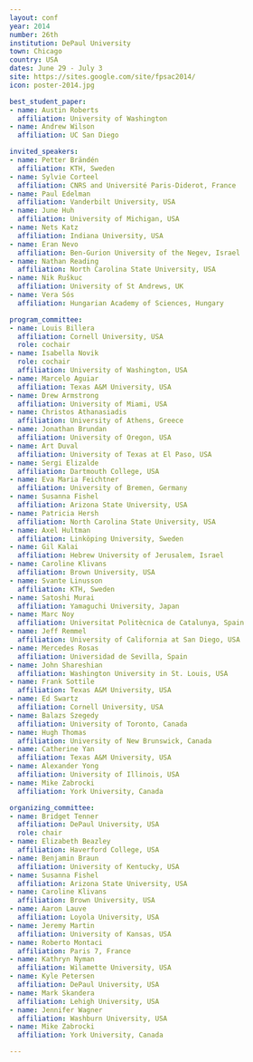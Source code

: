 ```yaml
---
layout: conf
year: 2014
number: 26th
institution: DePaul University
town: Chicago
country: USA
dates: June 29 - July 3
site: https://sites.google.com/site/fpsac2014/
icon: poster-2014.jpg

best_student_paper:
- name: Austin Roberts
  affiliation: University of Washington
- name: Andrew Wilson
  affiliation: UC San Diego

invited_speakers:
- name: Petter Brändén
  affiliation: KTH, Sweden
- name: Sylvie Corteel
  affiliation: CNRS and Université Paris-Diderot, France
- name: Paul Edelman
  affiliation: Vanderbilt University, USA
- name: June Huh
  affiliation: University of Michigan, USA
- name: Nets Katz
  affiliation: Indiana University, USA
- name: Eran Nevo
  affiliation: Ben-Gurion University of the Negev, Israel
- name: Nathan Reading
  affiliation: North Carolina State University, USA
- name: Nik Ruškuc
  affiliation: University of St Andrews, UK
- name: Vera Sós
  affiliation: Hungarian Academy of Sciences, Hungary

program_committee:
- name: Louis Billera
  affiliation: Cornell University, USA
  role: cochair
- name: Isabella Novik
  role: cochair
  affiliation: University of Washington, USA
- name: Marcelo Aguiar
  affiliation: Texas A&M University, USA
- name: Drew Armstrong
  affiliation: University of Miami, USA
- name: Christos Athanasiadis
  affiliation: University of Athens, Greece
- name: Jonathan Brundan
  affiliation: University of Oregon, USA
- name: Art Duval
  affiliation: University of Texas at El Paso, USA
- name: Sergi Elizalde
  affiliation: Dartmouth College, USA
- name: Eva Maria Feichtner
  affiliation: University of Bremen, Germany
- name: Susanna Fishel
  affiliation: Arizona State University, USA
- name: Patricia Hersh
  affiliation: North Carolina State University, USA
- name: Axel Hultman
  affiliation: Linköping University, Sweden
- name: Gil Kalai
  affiliation: Hebrew University of Jerusalem, Israel
- name: Caroline Klivans
  affiliation: Brown University, USA
- name: Svante Linusson
  affiliation: KTH, Sweden
- name: Satoshi Murai
  affiliation: Yamaguchi University, Japan
- name: Marc Noy
  affiliation: Universitat Politècnica de Catalunya, Spain
- name: Jeff Remmel
  affiliation: University of California at San Diego, USA
- name: Mercedes Rosas
  affiliation: Universidad de Sevilla, Spain
- name: John Shareshian
  affiliation: Washington University in St. Louis, USA
- name: Frank Sottile
  affiliation: Texas A&M University, USA
- name: Ed Swartz
  affiliation: Cornell University, USA
- name: Balazs Szegedy
  affiliation: University of Toronto, Canada
- name: Hugh Thomas
  affiliation: University of New Brunswick, Canada
- name: Catherine Yan
  affiliation: Texas A&M University, USA
- name: Alexander Yong
  affiliation: University of Illinois, USA
- name: Mike Zabrocki
  affiliation: York University, Canada

organizing_committee:
- name: Bridget Tenner
  affiliation: DePaul University, USA
  role: chair
- name: Elizabeth Beazley
  affiliation: Haverford College, USA
- name: Benjamin Braun
  affiliation: University of Kentucky, USA
- name: Susanna Fishel
  affiliation: Arizona State University, USA
- name: Caroline Klivans
  affiliation: Brown University, USA
- name: Aaron Lauve
  affiliation: Loyola University, USA
- name: Jeremy Martin
  affiliation: University of Kansas, USA
- name: Roberto Montaci
  affiliation: Paris 7, France
- name: Kathryn Nyman
  affiliation: Wilamette University, USA
- name: Kyle Petersen
  affiliation: DePaul University, USA
- name: Mark Skandera
  affiliation: Lehigh University, USA
- name: Jennifer Wagner
  affiliation: Washburn University, USA
- name: Mike Zabrocki
  affiliation: York University, Canada

---
```

